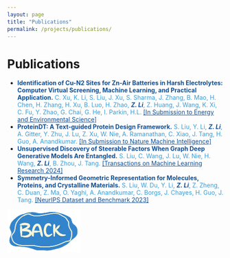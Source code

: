 ```yaml
---
layout: page
title: "Publications"
permalink: /projects/publications/
---
```


<!-- Wrap the entire content in a project-container div -->
<div class="project-container">

  <h1 class="project-title">Publications</h1>

  <ul class="publication-list">
    <!-- Publication 1 -->
    <li>
      <span style="color: #104f95; font-weight: bold;">Identification of Cu-N2 Sites for Zn-Air Batteries in Harsh Electrolytes: Computer Virtual Screening, Machine Learning, and Practical Application.</span> <span style="color: #389cd5;">C. Xu, K. Li, S. Liu, J. Xu, S. Sharma, J. Zhang, B. Mao, H. Chen, H. Zhang, H. Xu, B. Luo, H. Zhao, </span><span style="color: #104f95; font-weight: bold; font-style: italic;">Z. Li</span><span style="color: #389cd5;">, Z. Huang, J. Wang, K. Xi, C. Fu, Y. Zhao, G. Chai, G. He, I. Parkin, H.L.</span> <a href="https://linktoenergyenvironmentalscience.com" style="color: #104f95; text-decoration: underline;">[In Submission to Energy and Environmental Science]</a>
    </li>
    <!-- Publication 2 -->
    <li>
      <span style="color: #104f95; font-weight: bold;">ProteinDT: A Text-guided Protein Design Framework.</span> <span style="color: #389cd5;">S. Liu, Y. Li, </span><span style="color: #104f95; font-weight: bold; font-style: italic;">Z. Li</span><span style="color: #389cd5;">, A. Gitter, Y. Zhu, J. Lu, Z. Xu, W. Nie, A. Ramanathan, C. Xiao, J. Tang, H. Guo, A. Anandkumar. </span> <a href="https://arxiv.org/abs/2302.04611" style="color: #104f95; text-decoration: underline;">[In Submission to Nature Machine Intelligence]</a>
    </li>
    <!-- Publication 3 -->
    <li>
      <span style="color: #104f95; font-weight: bold;">Unsupervised Discovery of Steerable Factors When Graph Deep Generative Models Are Entangled.</span> <span style="color: #389cd5;"> S. Liu, C. Wang, J. Lu, W. Nie, H. Wang, </span><span style="color: #104f95; font-weight: bold; font-style: italic;">Z. Li</span><span style="color: #389cd5;">, B. Zhou, J. Tang. </span> <a href="https://arxiv.org/abs/2401.17123" style="color: #104f95; text-decoration: underline;">[Transactions on Machine Learning Research 2024]</a>
    </li>
    <!-- Publication 4 -->
    <li>
      <span style="color: #104f95; font-weight: bold;">Symmetry-Informed Geometric Representation for Molecules, Proteins, and Crystalline Materials.</span> <span style="color: #389cd5;"> S. Liu, W. Du, Y. Li, </span><span style="color: #104f95; font-weight: bold; font-style: italic;">Z. Li</span><span style="color: #389cd5;">, Z. Zheng, C. Duan, Z. Ma, O. Yaghi, A. Anandkumar, C. Borgs, J. Chayes, H. Guo, J. Tang. </span> <a href="https://arxiv.org/abs/2306.09375" style="color: #104f95; text-decoration: underline;">[NeurIPS Dataset and Benchmark 2023]</a>
    </li>
  </ul>

  <!-- Back to Projects Image Link -->
  <div class="back-to-projects">
      <a href="/projects/">
          <img src="/assets/images/back_button.png" alt="Back to Projects">
      </a>
  </div>

</div>
